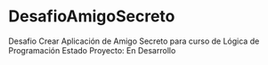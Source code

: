 # DesafioAmigoSecreto
Desafio Crear Aplicación de Amigo Secreto para curso de Lógica de Programación
Estado Proyecto: En Desarrollo
